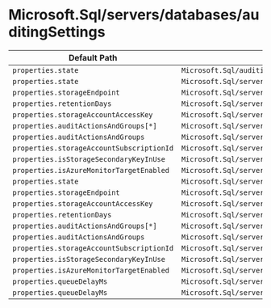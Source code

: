 # Microsoft.Sql/servers/databases/auditingSettings

| Default Path | Alias |
|---|---|
| `properties.state` | `Microsoft.Sql/auditingSettings.state` |
| `properties.state` | `Microsoft.Sql/servers/databases/auditingSettings/state` |
| `properties.storageEndpoint` | `Microsoft.Sql/servers/databases/auditingSettings/storageEndpoint` |
| `properties.retentionDays` | `Microsoft.Sql/servers/databases/auditingSettings/retentionDays` |
| `properties.storageAccountAccessKey` | `Microsoft.Sql/servers/databases/auditingSettings/storageAccountAccessKey` |
| `properties.auditActionsAndGroups[*]` | `Microsoft.Sql/servers/databases/auditingSettings/auditActionsAndGroups[*]` |
| `properties.auditActionsAndGroups` | `Microsoft.Sql/servers/databases/auditingSettings/auditActionsAndGroups` |
| `properties.storageAccountSubscriptionId` | `Microsoft.Sql/servers/databases/auditingSettings/storageAccountSubscriptionId` |
| `properties.isStorageSecondaryKeyInUse` | `Microsoft.Sql/servers/databases/auditingSettings/isStorageSecondaryKeyInUse` |
| `properties.isAzureMonitorTargetEnabled` | `Microsoft.Sql/servers/databases/auditingSettings/isAzureMonitorTargetEnabled` |
| `properties.state` | `Microsoft.Sql/servers/databases/auditingSettings/default.state` |
| `properties.storageEndpoint` | `Microsoft.Sql/servers/databases/auditingSettings/default.storageEndpoint` |
| `properties.storageAccountAccessKey` | `Microsoft.Sql/servers/databases/auditingSettings/default.storageAccountAccessKey` |
| `properties.retentionDays` | `Microsoft.Sql/servers/databases/auditingSettings/default.retentionDays` |
| `properties.auditActionsAndGroups[*]` | `Microsoft.Sql/servers/databases/auditingSettings/default.auditActionsAndGroups[*]` |
| `properties.auditActionsAndGroups` | `Microsoft.Sql/servers/databases/auditingSettings/default.auditActionsAndGroups` |
| `properties.storageAccountSubscriptionId` | `Microsoft.Sql/servers/databases/auditingSettings/default.storageAccountSubscriptionId` |
| `properties.isStorageSecondaryKeyInUse` | `Microsoft.Sql/servers/databases/auditingSettings/default.isStorageSecondaryKeyInUse` |
| `properties.isAzureMonitorTargetEnabled` | `Microsoft.Sql/servers/databases/auditingSettings/default.isAzureMonitorTargetEnabled` |
| `properties.queueDelayMs` | `Microsoft.Sql/servers/databases/auditingSettings/default.queueDelayMs` |
| `properties.queueDelayMs` | `Microsoft.Sql/servers/databases/auditingSettings/queueDelayMs` |

